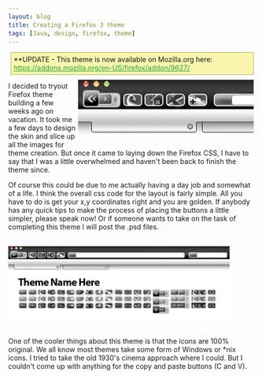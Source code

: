 ```yaml
---
layout: blog
title: Creating a Firefox 3 theme
tags: [Java, design, firefox, theme]
---
```


<div style="padding:5px; margin:5px; background-color:#f9f5ae; border:1px solid #b2ac4f;">**UPDATE - This theme is now available on Mozilla.org here: <a href="https://addons.mozilla.org/en-US/firefox/addon/9627/" style="color:#20aa30">https://addons.mozilla.org/en-US/firefox/addon/9627/</a></div> 
<a href="/images/jroller/ff3-theme-large.gif"><img src="/images/jroller/ff3-themeclose.gif" style="margin:5px;" align="right"/></a> 
<p>I decided to tryout Firefox theme building a few weeks ago on vacation. It took me a few days to design the skin and slice up all the images for theme creation. But once it came to laying down the Firefox CSS, I have to say that I was a little overwhelmed and haven't been back to finish the theme since.</p> 
<p>Of course this could be due to me actually having a day job and somewhat of a life. I think the overall css code for the layout is fairly simple. All you have to do is get your x,y coordinates right and you are golden. If anybody has any quick tips to make the process of placing the buttons a little simpler, please speak now! Or if someone wants to take on the task of completing this theme I will post the .psd files.</p> 
<br/> 
<a href="/images/jroller/ff3-theme-large.gif"><img src="/images/jroller/ff3-theme-small.gif" style="" border="0"/></a> 
<br/> 
<br/> 
<p>One of the cooler things about this theme is that the icons are 100% original. We all know most themes take some form of Windows or *nix icons. I tried to take the old 1930's cinema approach where I could. But I couldn't come up with anything for the copy and paste buttons (C and V).</p> 
<br/> 
<br/> 
<br/>
